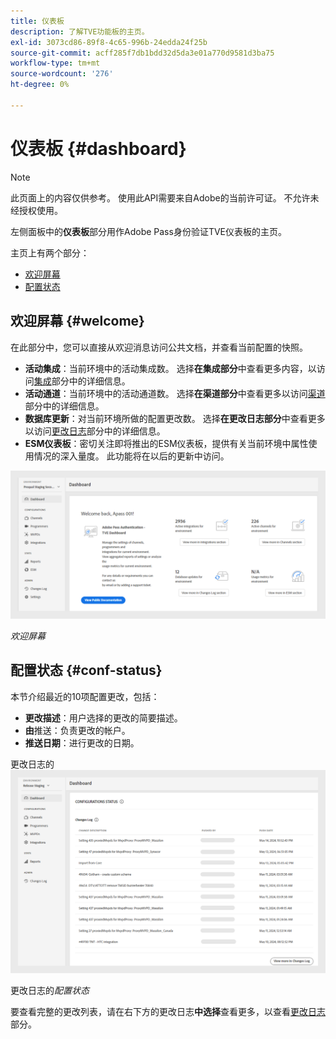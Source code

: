 ```yaml
---
title: 仪表板
description: 了解TVE功能板的主页。
exl-id: 3073cd86-89f8-4c65-996b-24edda24f25b
source-git-commit: acff285f7db1bdd32d5da3e01a770d9581d3ba75
workflow-type: tm+mt
source-wordcount: '276'
ht-degree: 0%

---
```


# 仪表板 {#dashboard}

>[!NOTE]
>
>此页面上的内容仅供参考。 使用此API需要来自Adobe的当前许可证。 不允许未经授权使用。

左侧面板中的&#x200B;**仪表板**&#x200B;部分用作Adobe Pass身份验证TVE仪表板的主页。

主页上有两个部分：

* [欢迎屏幕](#welcome-screen)
* [配置状态](#configuration-status)

## 欢迎屏幕 {#welcome}

在此部分中，您可以直接从欢迎消息访问公共文档，并查看当前配置的快照。

* **活动集成**：当前环境中的活动集成数。 选择&#x200B;**在集成部分**&#x200B;中查看更多内容，以访问[集成](tve-dashboard-integrations.md)部分中的详细信息。
* **活动通道**：当前环境中的活动通道数。 选择&#x200B;**在渠道部分**&#x200B;中查看更多以访问[渠道](tve-dashboard-channels.md)部分中的详细信息。
* **数据库更新**：对当前环境所做的配置更改数。 选择&#x200B;**在更改日志部分**&#x200B;中查看更多以访问[更改日志](tve-dashboard-changes-log.md)部分中的详细信息。
* **ESM仪表板**：密切关注即将推出的ESM仪表板，提供有关当前环境中属性使用情况的深入量度。 此功能将在以后的更新中访问。

![欢迎屏幕](../../assets/tve-dashboard/new-tve-dashboard/dashboard/dashboard-welcome-panel-view.png)

*欢迎屏幕*

## 配置状态 {#conf-status}

本节介绍最近的10项配置更改，包括：

* **更改描述**：用户选择的更改的简要描述。
* **由**&#x200B;推送：负责更改的帐户。
* **推送日期**：进行更改的日期。

更改日志的![配置状态](../../assets/tve-dashboard/new-tve-dashboard/dashboard/dashboard-configuration-status-panel-view.png)

更改日志的&#x200B;*配置状态*

要查看完整的更改列表，请在右下方的更改日志&#x200B;**中选择**&#x200B;查看更多，以查看[更改日志](tve-dashboard-changes-log.md)部分。
